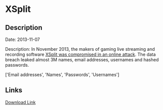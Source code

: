 # XSplit

## Description

Date: 2013-11-07

Description:
In November 2013, the makers of gaming live streaming and recording software <a href="https://www.xsplit.com/blog/xsplit-password-reset-alert" target="_blank" rel="noopener">XSplit was compromised in an online attack</a>. The data breach leaked almost 3M names, email addresses, usernames and hashed passwords.


['Email addresses', 'Names', 'Passwords', 'Usernames']

## Links

[Download Link](https://link-to.net/1229997/947.5767175093121/dynamic/?r=eHNwbGl0LmNvbQ==)